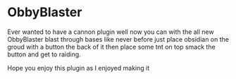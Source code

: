 # ObbyBlaster

Ever wanted to have a cannon plugin well now you can with the all new ObbyBlaster blast through bases like never before just place obsidian on the groud with a button the back of it then place some tnt on top smack the button and get to raiding.

Hope you enjoy this plugin as I enjoyed making it
